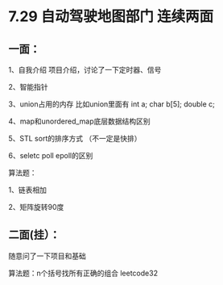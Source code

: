 # 7.29 自动驾驶地图部门 连续两面

## 一面：

1、自我介绍 项目介绍，讨论了一下定时器、信号 

2、智能指针

3、union占用的内存 比如union里面有 int a; char b[5]; double c; 

4、map和unordered_map底层数据结构区别

5、STL sort的排序方式 （不一定是快排）

6、seletc poll epoll的区别

算法题：

1、链表相加

2、矩阵旋转90度

## 二面(挂）：

随意问了一下项目和基础

算法题：n个括号找所有正确的组合 leetcode32

